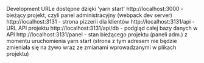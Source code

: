 Development
URLe dostępne dzięki 'yarn start'
http://localhost:3000 - bieżący projekt, czyli panel administracyjny (webpack dev server)
http://localhost:3131 - strona pizzerii dla klientów
http://localhost:3131/api - URL API projektu
http://localhost:3131/api/db - podgląd całej bazy danych w API
http://localhost:3131/panel - stan bieżącego projektu (paneli adm.) z momentu uruchomienia yarn start (strona z tym adresem nie będzie zmieniała się na żywo wraz ze zmianami wprowadzanymi w plikach projektu)
